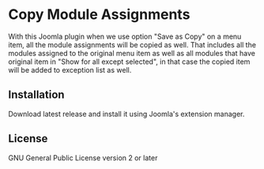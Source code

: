 # Copy Module Assignments

With this Joomla plugin when we use option "Save as Copy" on a menu item, all the module assignments will be copied as well. That includes all the modules assigned to the original menu item as well as all modules that have original item in "Show for all except selected", in that case the copied item will be added to exception list as well.

Installation
----
Download latest release and install it using Joomla's extension manager.

License
----

GNU General Public License version 2 or later
